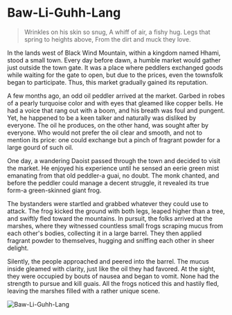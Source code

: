 # Baw-Li-Guhh-Lang

> Wrinkles on his skin so snug,
> A whiff of air, a fishy hug.
> Legs that spring to heights above,
> From the dirt and muck they love.

In the lands west of Black Wind Mountain, within a kingdom named
Hhami, stood a small town. Every day before dawn, a humble market
would gather just outside the town gate. It was a place where peddlers
exchanged goods while waiting for the gate to open, but due to the prices,
even the townsfolk began to participate. Thus, this market gradually
gained its reputation.

A few months ago, an odd oil peddler arrived at the market. Garbed in
robes of a pearly turquoise color and with eyes that gleamed like copper
bells. He had a voice that rang out with a boom, and his breath was foul
and pungent. Yet, he happened to be a keen talker and naturally was
disliked by everyone. The oil he produces, on the other hand, was sought
after by everyone. Who would not prefer the oil clear and smooth, and
not to mention its price: one could exchange but a pinch of fragrant
powder for a large gourd of such oil.

One day, a wandering Daoist passed through the town and decided to visit
the market. He enjoyed his experience until he sensed an eerie green mist
emanating from that old peddler-a guai, no doubt. The monk chanted,
and before the peddler could manage a decent struggle, it revealed its true
form-a green-skinned giant frog.

The bystanders were startled and grabbed whatever they could use to
attack. The frog kicked the ground with both legs, leaped higher than a
tree, and swiftly fled toward the mountains. In pursuit, the folks arrived at
the marshes, where they witnessed countless small frogs scraping mucus
from each other's bodies, collecting it in a large barrel. They then applied
fragrant powder to themselves, hugging and sniffing each other in sheer
delight.

Silently, the people approached and peered into the barrel. The mucus
inside gleamed with clarity, just like the oil they had favored. At the sight,
they were occupied by bouts of nausea and began to vomit. None had the
strength to pursue and kill guais. All the frogs noticed this and hastily fled,
leaving the marshes filled with a rather unique scene.

![Baw-Li-Guhh-Lang](/image-20240827232141180.png)